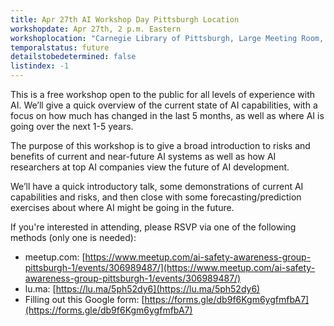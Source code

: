 ```yaml
---
title: Apr 27th AI Workshop Day Pittsburgh Location
workshopdate: Apr 27th, 2 p.m. Eastern
workshoplocation: "Carnegie Library of Pittsburgh, Large Meeting Room, 612 Smithfield St. Pittsburgh, PA 15222"
temporalstatus: future
detailstobedetermined: false
listindex: -1
---
```


This is a free workshop open to the public for all levels of experience with AI. We’ll give a quick overview of the current state of AI capabilities, with a focus on how much has changed in the last 5 months, as well as where AI is going over the next 1-5 years.

The purpose of this workshop is to give a broad introduction to risks and benefits of current and near-future AI systems as well as how AI researchers at top AI companies view the future of AI development.

We’ll have a quick introductory talk, some demonstrations of current AI capabilities and risks, and then close with some forecasting/prediction exercises about where AI might be going in the future.

If you're interested in attending, please RSVP via one of the following methods (only one is needed):

+ meetup.com: [https://www.meetup.com/ai-safety-awareness-group-pittsburgh-1/events/306989487/](https://www.meetup.com/ai-safety-awareness-group-pittsburgh-1/events/306989487/)
+ lu.ma: [https://lu.ma/5ph52dy6](https://lu.ma/5ph52dy6)
+ Filling out this Google form: [https://forms.gle/db9f6Kgm6ygfmfbA7](https://forms.gle/db9f6Kgm6ygfmfbA7)
